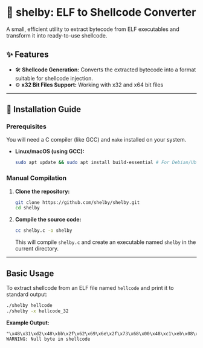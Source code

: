 # 🐚 shelby: ELF to Shellcode Converter
A small, efficient utility to extract bytecode from ELF executables and transform it into ready-to-use shellcode.



## ✨ Features

*   🛠️ **Shellcode Generation:** Converts the extracted bytecode into a format suitable for shellcode injection.
*   ⚙️ **x32 Bit Files Support:** Working with x32 and x64 bit files
---


## 🚀 Installation Guide

### Prerequisites

You will need a C compiler (like GCC) and `make` installed on your system.

*   **Linux/macOS (using GCC):**
    ```bash
    sudo apt update && sudo apt install build-essential # For Debian/Ubuntu
    ```

### Manual Compilation

1.  **Clone the repository:**
    ```bash
    git clone https://github.com/shelby/shelby.git
    cd shelby
    ```

2.  **Compile the source code:**
    ```bash
    cc shelby.c -o shelby
    ```
    This will compile `shelby.c` and create an executable named `shelby` in the current directory.

---


## Basic Usage

To extract shellcode from an ELF file named `hellcode` and print it to standard output:

```bash
./shelby hellcode
./shelby -x hellcode_32
```

**Example Output:**

```
"\x48\x31\xd2\x48\xbb\x2f\x62\x69\x6e\x2f\x73\x68\x00\x48\xc1\xeb\x08\x53\x48\x89\xe7\x50\x57\x48\x89\xe6\xb0\x3b\x0f\x05"
WARNING: Null byte in shellcode
```
